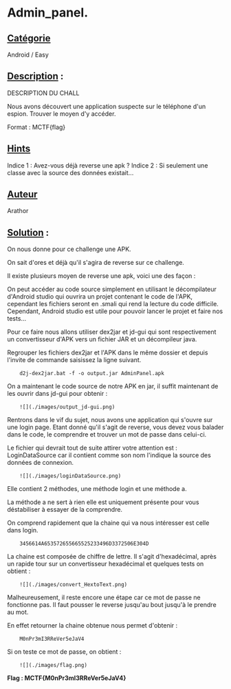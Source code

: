 # **Admin_panel**.
## <u>**Catégorie**</u>

Android / Easy

## <u>**Description**</u> :


DESCRIPTION DU CHALL

Nous avons découvert une application suspecte sur le téléphone d'un espion. Trouver le moyen d'y accéder.

Format : MCTF{flag}


## <u>Hints</u> 

Indice 1 : Avez-vous déjà reverse une apk ? 
Indice 2 : Si seulement une classe avec la source des données existait...

## <u>Auteur</u> 

Arathor

## <u>Solution</u> :

On nous donne pour ce challenge une APK.

On sait d'ores et déjà qu'il s'agira de reverse sur ce challenge.

Il existe plusieurs moyen de reverse une apk, voici une des façon :

On peut accéder au code source simplement en utilisant le décompilateur d'Android studio qui ouvrira un projet contenant le code de l'APK, cependant les fichiers seront en .smali qui rend la lecture du code difficile. Cependant, Android studio est utile pour pouvoir lancer le projet et faire nos tests...

Pour ce faire nous allons utiliser dex2jar et jd-gui qui sont respectivement un convertisseur d'APK vers un fichier JAR et un décompileur java. 

Regrouper les fichiers dex2jar et l'APK dans le même dossier et depuis l'invite de commande saisissez la ligne suivant. 

        d2j-dex2jar.bat -f -o output.jar AdminPanel.apk

On a maintenant le code source de notre APK en jar, il suffit maintenant de les ouvrir dans jd-gui pour obtenir :

        ![](./images/output_jd-gui.png)

Rentrons dans le vif du sujet, nous avons une application qui s'ouvre sur une login page. 
Etant donné qu'il s'agit de reverse, vous devez vous balader dans le code, le comprendre et trouver un mot de passe dans celui-ci. 

Le fichier qui devrait tout de suite attirer votre attention est : LoginDataSource car il contient comme son nom l'indique la source des données de connexion. 

        ![](./images/loginDataSource.png)

Elle contient 2 méthodes, une méthode login et une méthode a. 

La méthode a ne sert à rien elle est uniquement présente pour vous déstabiliser à essayer de la comprendre.

On comprend rapidement que la chaine qui va nous intéresser est celle dans login. 

        3456614A653572655665525233496D3372506E304D

La chaine est composée de chiffre de lettre. Il s'agit d'hexadécimal, après un rapide tour sur un convertisseur hexadécimal et quelques tests on obtient :

        ![](./images/convert_HextoText.png)

Malheureusement, il reste encore une étape car ce mot de passe ne fonctionne pas. Il faut pousser le reverse jusqu'au bout jusqu'à le prendre au mot. 

En effet retourner la chaine obtenue nous permet d'obtenir :

        M0nPr3mI3RReVer5eJaV4

Si on teste ce mot de passe, on obtient :

        ![](./images/flag.png)

**Flag : MCTF{M0nPr3mI3RReVer5eJaV4}**